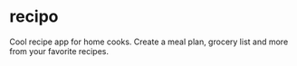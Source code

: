 # recipo
Cool recipe app for home cooks. Create a meal plan, grocery list and more from your favorite recipes.
